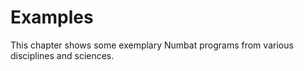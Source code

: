 # Examples

This chapter shows some exemplary Numbat programs from various disciplines
and sciences.
